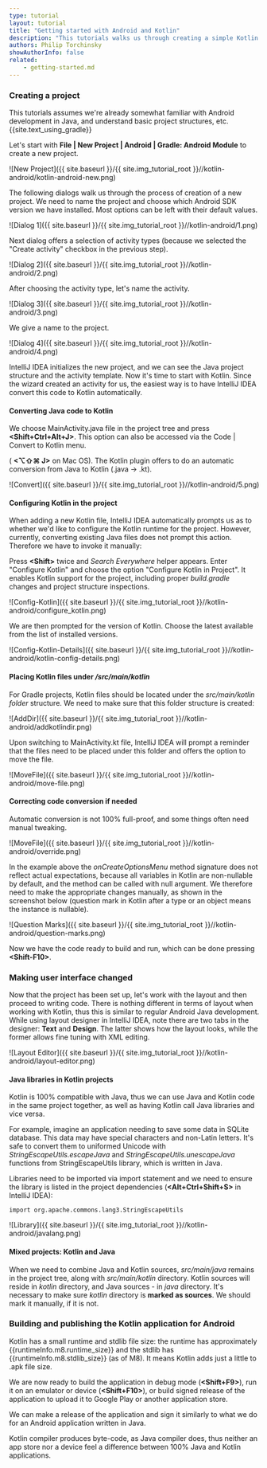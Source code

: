 ```yaml
---
type: tutorial
layout: tutorial
title: "Getting started with Android and Kotlin"
description: "This tutorials walks us through creating a simple Kotlin application for Android using IntelliJ IDEA."
authors: Philip Torchinsky
showAuthorInfo: false
related:
    - getting-started.md
---
```

### Creating a project
This tutorials assumes we're already somewhat familiar with Android development in Java, and understand basic project structures, etc.
{{site.text_using_gradle}}

Let's start with **File \| New Project \| Android \| Gradle: Android Module** to create a new project.

![New Project]({{ site.baseurl }}/{{ site.img_tutorial_root }}//kotlin-android/kotlin-android-new.png)

The following dialogs walk us through the process of creation of a new project. We need to name the project and choose which Android SDK version we have installed.
Most options can be left with their default values.

![Dialog 1]({{ site.baseurl }}/{{ site.img_tutorial_root }}//kotlin-android/1.png)

Next dialog offers a selection of activity types (because we selected the "Create activity" checkbox in the previous step).

![Dialog 2]({{ site.baseurl }}/{{ site.img_tutorial_root }}//kotlin-android/2.png)

After choosing the activity type, let's name the activity.

![Dialog 3]({{ site.baseurl }}/{{ site.img_tutorial_root }}//kotlin-android/3.png)

We give a name to the project.

![Dialog 4]({{ site.baseurl }}/{{ site.img_tutorial_root }}//kotlin-android/4.png)

IntelliJ IDEA initializes the new project, and we can see the Java project structure and the activity template.
Now it's time to start with Kotlin. Since the wizard created an activity for us, the easiest way is to have IntelliJ IDEA convert this code to
Kotlin automatically.

#### Converting Java code to Kotlin

We choose MainActivity.java file in the project tree and press **<Shift+Ctrl+Alt+J>**. This option can also be accessed via the Code | Convert to Kotlin  menu.

( **\<⌥⇧⌘ J\>** on Mac OS). The Kotlin plugin offers to do an automatic conversion from Java to Kotlin (.java -> .kt).

![Convert]({{ site.baseurl }}/{{ site.img_tutorial_root }}//kotlin-android/5.png)

#### Configuring Kotlin in the project

When adding a new Kotlin file, IntelliJ IDEA automatically prompts us as to whether we'd like to configure the Kotlin runtime for the project. However, currently, converting existing Java
files does not prompt this action. Therefore we have to invoke it manually:

Press **\<Shift\>** twice and _Search Everywhere_ helper appears. Enter "Configure Kotlin" and choose the option "Configure Kotlin in Project". It enables Kotlin support for the project, including proper _build.gradle_ changes and project structure inspections.

![Config-Kotlin]({{ site.baseurl }}/{{ site.img_tutorial_root }}//kotlin-android/configure_kotlin.png)

We are then prompted for the version of Kotlin. Choose the latest available from the list of installed versions.

![Config-Kotlin-Details]({{ site.baseurl }}/{{ site.img_tutorial_root }}//kotlin-android/kotlin-config-details.png)

#### Placing Kotlin files under _/src/main/kotlin_

For Gradle projects, Kotlin files should be located under the _src/main/kotlin folder_ structure. We need to make sure that this folder structure is created:

![AddDir]({{ site.baseurl }}/{{ site.img_tutorial_root }}//kotlin-android/addkotlindir.png)

Upon switching to MainActivity.kt file, IntelliJ IDEA will prompt a reminder that the files need to be placed under this folder and offers the option
to move the file.

![MoveFile]({{ site.baseurl }}/{{ site.img_tutorial_root }}//kotlin-android/move-file.png)

#### Correcting code conversion if needed
Automatic conversion is not 100% full-proof, and some things often need manual tweaking.

![MoveFile]({{ site.baseurl }}/{{ site.img_tutorial_root }}//kotlin-android/override.png)

In the example above the _onCreateOptionsMenu_ method signature does not reflect actual expectations, because all variables in Kotlin are non-nullable by default, and the method can be called with null argument.
We therefore need to make the appropriate changes manually, as shown in the screenshot below (question mark in Kotlin after a type or an object means the instance is nullable).

![Question Marks]({{ site.baseurl }}/{{ site.img_tutorial_root }}//kotlin-android/question-marks.png)

Now we have the code ready to build and run, which can be done pressing **\<Shift-F10\>**.

### Making user interface changed
Now that the project has been set up, let's work with the layout and then proceed to writing code.
There is nothing different in terms of layout when working with Kotlin, thus this is similar to regular Android Java development.
While using layout designer in IntelliJ IDEA, note there are two tabs in the designer: **Text** and **Design**. The latter shows how the layout looks, while the former allows fine tuning with XML editing.

![Layout Editor]({{ site.baseurl }}/{{ site.img_tutorial_root }}//kotlin-android/layout-editor.png)

#### Java libraries in Kotlin projects

Kotlin is 100% compatible with Java, thus we can use Java and Kotlin code in the same project together, as well as having Kotlin call Java libraries and vice versa.

For example, imagine an application needing to save some data in SQLite database. This data may have special characters and non-Latin letters.
It's safe to convert them to uniformed Unicode with _StringEscapeUtils.escapeJava_ and _StringEscapeUtils.unescapeJava_ functions from StringEscapeUtils library, which is written in Java.

Libraries need to be imported via import statement and we need to ensure the library is listed in the project dependencies (**\<Alt+Ctrl+Shift+S\>** in IntelliJ IDEA):

```
import org.apache.commons.lang3.StringEscapeUtils
```

![Library]({{ site.baseurl }}/{{ site.img_tutorial_root }}//kotlin-android/javalang.png)

#### Mixed projects: Kotlin and Java

When we need to combine Java and Kotlin sources, _src/main/java_ remains in the project tree, along with _src/main/kotlin_ directory. Kotlin sources will reside in _kotlin_ directory, and Java sources - in _java_ directory. It's necessary to make sure _kotlin_ directory is **marked as sources**. We should mark it manually, if it is not. 

### Building and publishing the Kotlin application for Android
Kotlin has a small runtime and stdlib file size: the runtime has approximately {{runtimeInfo.m8.runtime_size}} and the stdlib has {{runtimeInfo.m8.stdlib_size}} (as of M8). It means Kotlin adds just a little to .apk file size.

We are now ready to build the application in debug mode (**\<Shift+F9\>**), run it on an emulator or device (**\<Shift+F10\>**), or build signed release of the application to upload it to Google Play or another application store.

We can make a release of the application and sign it similarly to what we do for an Android application written in Java. 

Kotlin compiler produces byte-code, as Java compiler does, thus neither an app store nor a device feel a difference between 100% Java and Kotlin applications. 
